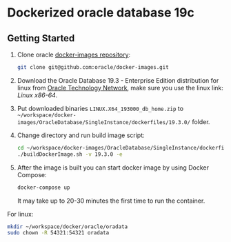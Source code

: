 # Dockerized oracle database 19с

## Getting Started
1. Clone oracle [docker-images repository](https://github.com/oracle/docker-images/blob/master/OracleDatabase/SingleInstance/README.md):
   ```bash
   git clone git@github.com:oracle/docker-images.git
   ```
2. Download the Oracle Database 19.3 - Enterprise Edition distribution for linux from [Oracle Technology Network](http://www.oracle.com/technetwork/database/enterprise-edition/downloads/index.html), make sure you use the linux link: *Linux x86-64*.
   
3. Put downloaded binaries `LINUX.X64_193000_db_home.zip` to `~/workspace/docker-images/OracleDatabase/SingleInstance/dockerfiles/19.3.0/` folder.

4. Change directory and run build image script:
   ```bash
   cd ~/workspace/docker-images/OracleDatabase/SingleInstance/dockerfiles/
   ./buildDockerImage.sh -v 19.3.0 -e
   ```
5. After the image is built you can start docker image by using Docker Compose:
   ```bash
   docker-compose up
   ```
   It may take up to 20-30 minutes the first time to run the container.

For linux:
   ```bash
   mkdir ~/workspace/docker/oracle/oradata
   sudo chown -R 54321:54321 oradata
   ```
